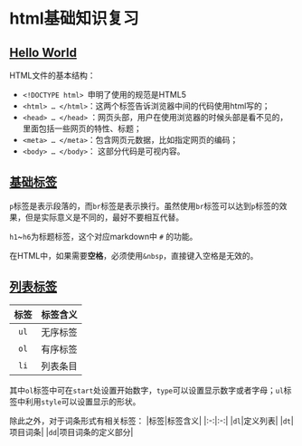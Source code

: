 # html基础知识复习
 
## [Hello World](./01%20hello%20world.html)

HTML文件的基本结构：
 - `<!DOCTYPE html> `申明了使用的规范是HTML5
 - `<html> … </html>`：这两个标签告诉浏览器中间的代码使用html写的；
 - `<head> … </head>` ：网页头部，用户在使用浏览器的时候头部是看不见的，里面包括一些网页的特性、标题；
 - `<meta> … </meta>`：包含网页元数据，比如指定网页的编码；
 - `<body> … </body>`： 这部分代码是可视内容。 

## [基础标签](./02%20基础标签.html)

`p`标签是表示段落的，而`br`标签是表示换行。虽然使用`br`标签可以达到`p`标签的效果，但是实际意义是不同的，最好不要相互代替。

`h1`~`h6`为标题标签，这个对应markdown中 `#` 的功能。

在HTML中，如果需要**空格**，必须使用`&nbsp`，直接键入空格是无效的。

## [列表标签](03%20列表标签.html)

|标签|标签含义|
|:-:|:-:|
|`ul`|无序标签|
|`ol`|有序标签|
|`li`|列表条目|

其中`ol`标签中可在`start`处设置开始数字，`type`可以设置显示数字或者字母；`ul`标签中利用`style`可以设置显示的形状。

除此之外，对于词条形式有相关标签：
|标签|标签含义|
|:-:|:-:|
|`dl`|定义列表|
|`dt`|项目词条|
|`dd`|项目词条的定义部分|

